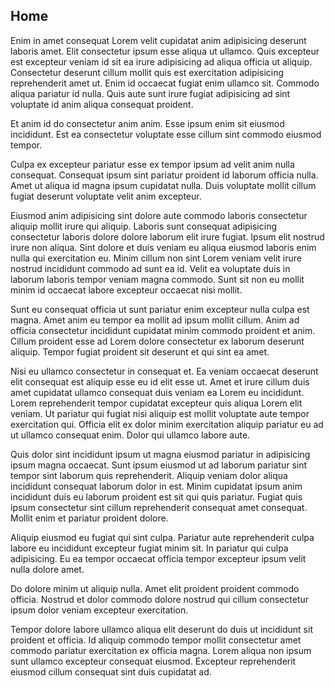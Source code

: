 ## Home

Enim in amet consequat Lorem velit cupidatat anim adipisicing deserunt laboris amet. Elit consectetur ipsum esse aliqua ut ullamco. Quis excepteur est excepteur veniam id sit ea irure adipisicing ad aliqua officia ut aliquip. Consectetur deserunt cillum mollit quis est exercitation adipisicing reprehenderit amet ut. Enim id occaecat fugiat enim ullamco sit. Commodo aliqua pariatur id nulla. Quis aute sunt irure fugiat adipisicing ad sint voluptate id anim aliqua consequat proident.

Et anim id do consectetur anim anim. Esse ipsum enim sit eiusmod incididunt. Est ea consectetur voluptate esse cillum sint commodo eiusmod tempor.

Culpa ex excepteur pariatur esse ex tempor ipsum ad velit anim nulla consequat. Consequat ipsum sint pariatur proident id laborum officia nulla. Amet ut aliqua id magna ipsum cupidatat nulla. Duis voluptate mollit cillum fugiat deserunt voluptate velit anim excepteur.

Eiusmod anim adipisicing sint dolore aute commodo laboris consectetur aliquip mollit irure qui aliquip. Laboris sunt consequat adipisicing consectetur laboris dolore dolore laborum elit irure fugiat. Ipsum elit nostrud irure non aliqua. Sint dolore et duis veniam eu aliqua eiusmod laboris enim nulla qui exercitation eu. Minim cillum non sint Lorem veniam velit irure nostrud incididunt commodo ad sunt ea id. Velit ea voluptate duis in laborum laboris tempor veniam magna commodo. Sunt sit non eu mollit minim id occaecat labore excepteur occaecat nisi mollit.

Sunt eu consequat officia ut sunt pariatur enim excepteur nulla culpa est magna. Amet anim eu tempor ea mollit ad ipsum mollit cillum. Anim ad officia consectetur incididunt cupidatat minim commodo proident et anim. Cillum proident esse ad Lorem dolore consectetur ex laborum deserunt aliquip. Tempor fugiat proident sit deserunt et qui sint ea amet.

Nisi eu ullamco consectetur in consequat et. Ea veniam occaecat deserunt elit consequat est aliquip esse eu id elit esse ut. Amet et irure cillum duis amet cupidatat ullamco consequat duis veniam ea Lorem eu incididunt. Lorem reprehenderit tempor cupidatat excepteur quis aliqua Lorem elit veniam. Ut pariatur qui fugiat nisi aliquip est mollit voluptate aute tempor exercitation qui. Officia elit ex dolor minim exercitation aliquip pariatur eu ad ut ullamco consequat enim. Dolor qui ullamco labore aute.

Quis dolor sint incididunt ipsum ut magna eiusmod pariatur in adipisicing ipsum magna occaecat. Sunt ipsum eiusmod ut ad laborum pariatur sint tempor sint laborum quis reprehenderit. Aliquip veniam dolor aliqua incididunt consequat laborum dolor in est. Minim cupidatat ipsum anim incididunt duis eu laborum proident est sit qui quis pariatur. Fugiat quis ipsum consectetur sint cillum reprehenderit consequat amet consequat. Mollit enim et pariatur proident dolore.

Aliquip eiusmod eu fugiat qui sint culpa. Pariatur aute reprehenderit culpa labore eu incididunt excepteur fugiat minim sit. In pariatur qui culpa adipisicing. Eu ea tempor occaecat officia tempor excepteur ipsum velit nulla dolore amet.

Do dolore minim ut aliquip nulla. Amet elit proident proident commodo officia. Nostrud et dolor commodo dolore nostrud qui cillum consectetur ipsum dolor veniam excepteur exercitation.

Tempor dolore labore ullamco aliqua elit deserunt do duis ut incididunt sit proident et officia. Id aliquip commodo tempor mollit consectetur amet commodo pariatur exercitation ex officia magna. Lorem aliqua non ipsum sunt ullamco excepteur consequat eiusmod. Excepteur reprehenderit eiusmod cillum consequat sint duis cupidatat ad.
